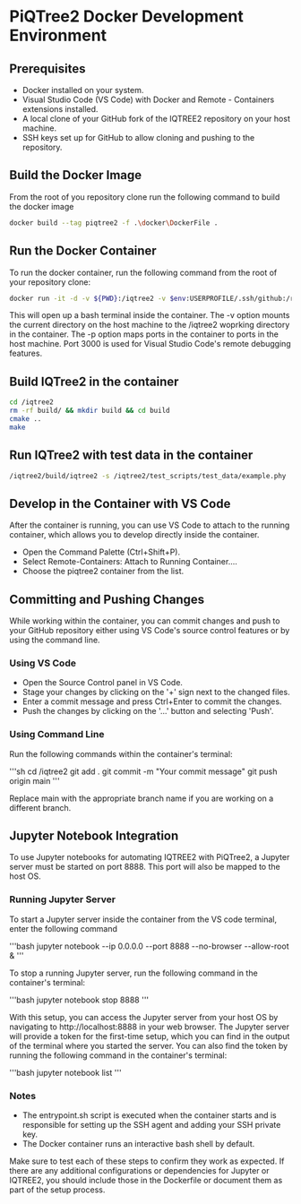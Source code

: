 # PiQTree2 Docker Development Environment

## Prerequisites
- Docker installed on your system.
- Visual Studio Code (VS Code) with Docker and Remote - Containers extensions installed.
- A local clone of your GitHub fork of the IQTREE2 repository on your host machine.
- SSH keys set up for GitHub to allow cloning and pushing to the repository.

## Build the Docker Image

From the root of you repository clone run the following command to build the docker image

```sh
docker build --tag piqtree2 -f .\docker\DockerFile .
```

## Run the Docker Container

To run the docker container, run the following command from the root of your repository clone:

```sh
docker run -it -d -v ${PWD}:/iqtree2 -v $env:USERPROFILE/.ssh/github:/root/.ssh/id_rsa -p 3000:3000 --name piqtree2 piqtree2  /bin/bash
```

This will open up a bash terminal inside the container. The -v option mounts the current directory on the host machine to the /iqtree2 woprking directory in the container. The -p option maps ports in the container to ports in the host machine.  Port 3000 is used for Visual Studio Code's remote debugging features.

## Build IQTree2 in the container

```sh   
cd /iqtree2
rm -rf build/ && mkdir build && cd build
cmake ..
make
```

## Run IQTree2 with test data in the container

```sh
/iqtree2/build/iqtree2 -s /iqtree2/test_scripts/test_data/example.phy
```


## Develop in the Container with VS Code

After the container is running, you can use VS Code to attach to the running container, which allows you to develop directly inside the container.

- Open the Command Palette (Ctrl+Shift+P).
- Select Remote-Containers: Attach to Running Container....
- Choose the piqtree2 container from the list.

## Committing and Pushing Changes

While working within the container, you can commit changes and push to your GitHub repository either using VS Code's source control features or by using the command line.

### Using VS Code

- Open the Source Control panel in VS Code.
- Stage your changes by clicking on the '+' sign next to the changed files.
- Enter a commit message and press Ctrl+Enter to commit the changes.
- Push the changes by clicking on the '...' button and selecting 'Push'.

### Using Command Line

Run the following commands within the container's terminal:

'''sh
cd /iqtree2
git add .
git commit -m "Your commit message"
git push origin main
'''

Replace main with the appropriate branch name if you are working on a different branch.

## Jupyter Notebook Integration

To use Jupyter notebooks for automating IQTREE2 with PiQTree2, a Jupyter server must be started on port 8888. This port will also be mapped to the host OS.

### Running Jupyter Server

To start a Jupyter server inside the container from the VS code terminal, enter the following command 

'''bash
jupyter notebook --ip 0.0.0.0 --port 8888 --no-browser --allow-root &
'''

To stop a running Jupyter server, run the following command in the container's terminal:

'''bash
jupyter notebook stop 8888
'''

With this setup, you can access the Jupyter server from your host OS by navigating to http://localhost:8888 in your web browser. The Jupyter server will provide a token for the first-time setup, which you can find in the output of the terminal where you started the server. You can also find the token by running the following command in the container's terminal:

'''bash
jupyter notebook list
'''

### Notes

- The entrypoint.sh script is executed when the container starts and is responsible for setting up the SSH agent and adding your SSH private key.
- The Docker container runs an interactive bash shell by default.

Make sure to test each of these steps to confirm they work as expected. If there are any additional configurations or dependencies for Jupyter or IQTREE2, you should include those in the Dockerfile or document them as part of the setup process.